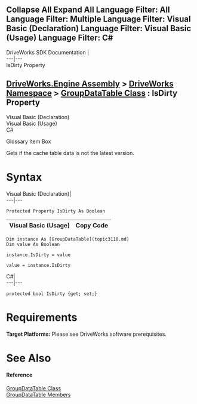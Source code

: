 Collapse All Expand All Language Filter: All  Language Filter: Multiple  Language Filter: Visual Basic (Declaration) Language Filter: Visual Basic (Usage) Language Filter: C#  
---  
DriveWorks SDK Documentation  |   
---|---  
IsDirty Property   
  
[DriveWorks.Engine Assembly](topic2156.md) > [DriveWorks Namespace](topic2159.md) > [GroupDataTable Class](topic3110.md) : IsDirty Property  
---  
  
Visual Basic (Declaration)    
Visual Basic (Usage)    
C# 

Glossary Item Box

Gets if the cache table data is not the latest version. 

# Syntax

Visual Basic (Declaration)|   
---|---  
      
    
    Protected Property IsDirty As Boolean  
  
Visual Basic (Usage)| Copy Code  
---|---  
      
    
    Dim instance As [GroupDataTable](topic3110.md)
    Dim value As Boolean
     
    instance.IsDirty = value
     
    value = instance.IsDirty  
  
C#|   
---|---  
      
    
    protected bool IsDirty {get; set;}  
  
# Requirements

**Target Platforms:** Please see DriveWorks software prerequisites.

# See Also

#### Reference

[GroupDataTable Class](topic3110.md)   
[GroupDataTable Members](topic3111.md)



